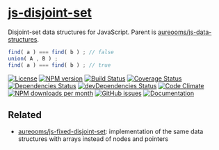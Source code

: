 [js-disjoint-set](http://aureooms.github.io/js-disjoint-set)
==

Disjoint-set data structures for JavaScript. Parent is
[aureooms/js-data-structures](https://github.com/aureooms/js-data-structures).

```js
find( a ) === find( b ) ; // false
union( A , B ) ;
find( a ) === find( b ) ; // true
```

[![License](https://img.shields.io/github/license/aureooms/js-disjoint-set.svg?style=flat)](https://raw.githubusercontent.com/aureooms/js-disjoint-set/master/LICENSE)
[![NPM version](https://img.shields.io/npm/v/@aureooms/js-disjoint-set.svg?style=flat)](https://www.npmjs.org/package/@aureooms/js-disjoint-set)
[![Build Status](https://img.shields.io/travis/aureooms/js-disjoint-set.svg?style=flat)](https://travis-ci.org/aureooms/js-disjoint-set)
[![Coverage Status](https://img.shields.io/coveralls/aureooms/js-disjoint-set.svg?style=flat)](https://coveralls.io/r/aureooms/js-disjoint-set)
[![Dependencies Status](https://img.shields.io/david/aureooms/js-disjoint-set.svg?style=flat)](https://david-dm.org/aureooms/js-disjoint-set#info=dependencies)
[![devDependencies Status](https://img.shields.io/david/dev/aureooms/js-disjoint-set.svg?style=flat)](https://david-dm.org/aureooms/js-disjoint-set#info=devDependencies)
[![Code Climate](https://img.shields.io/codeclimate/github/aureooms/js-disjoint-set.svg?style=flat)](https://codeclimate.com/github/aureooms/js-disjoint-set)
[![NPM downloads per month](https://img.shields.io/npm/dm/@aureooms/js-disjoint-set.svg?style=flat)](https://www.npmjs.org/package/@aureooms/js-disjoint-set)
[![GitHub issues](https://img.shields.io/github/issues/aureooms/js-disjoint-set.svg?style=flat)](https://github.com/aureooms/js-disjoint-set/issues)
[![Documentation](https://aureooms.github.io/js-disjoint-set/badge.svg)](https://aureooms.github.io/js-disjoint-set/source.html)

## Related

  - [aureooms/js-fixed-disjoint-set](https://github.com/aureooms/js-fixed-disjoint-set):
    implementation of the same data structures with arrays instead of nodes and pointers
